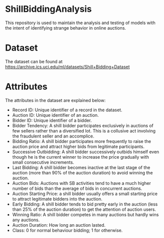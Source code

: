 # ShillBiddingAnalysis
This repository is used to maintain the analysis and testing of models with the intent of identifying strange behavior in online auctions.

# Dataset
The dataset can be found at https://archive.ics.uci.edu/ml/datasets/Shill+Bidding+Dataset

# Attributes
The attributes in the dataset are explained below:
- Record ID: Unique identifier of a record in the dataset.
- Auction ID: Unique identifier of an auction.
- Bidder ID: Unique identifier of a bidder.
- Bidder Tendency: A shill bidder participates exclusively in auctions of few sellers rather than a diversified lot. This is a collusive act involving the fraudulent seller and an accomplice.
- Bidding Ratio: A shill bidder participates more frequently to raise the auction price and attract higher bids from legitimate participants.
- Successive Outbidding: A shill bidder successively outbids himself even though he is the current winner to increase the price gradually with small consecutive increments.
- Last Bidding: A shill bidder becomes inactive at the last stage of the auction (more than 90\% of the auction duration) to avoid winning the auction.
- Auction Bids: Auctions with SB activities tend to have a much higher number of bids than the average of bids in concurrent auctions.
- Auction Starting Price: a shill bidder usually offers a small starting price to attract legitimate bidders into the auction.
- Early Bidding: A shill bidder tends to bid pretty early in the auction (less than 25\% of the auction duration) to get the attention of auction users.
- Winning Ratio: A shill bidder competes in many auctions but hardly wins any auctions.
- Auction Duration: How long an auction lasted.
- Class: 0 for normal behaviour bidding; 1 for otherwise.
